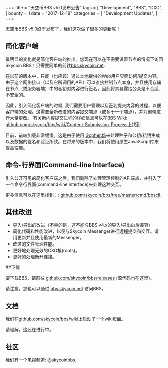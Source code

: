 +++
title = "天空币BBS v5.0发布公告"
tags = [
    "Development",
    "BBS",
    "CXO",
]
bounty = 1
date = "2017-12-18"
categories = [
    "Development Updates",
]
+++

天空币BBS v5.0终于发布了，我们这次做了很多的更新呢！

## 简化客户端
最明显的变化就是简化客户端的推出。您现在可以在不需要设置节点的情况下访问Skycoin BBS！只需要简单的前往[bbs.skycoin.net](http://bbs.skycoin.net). 


在以前的版本中，只能（也应该）通过本地提供的Web用户界面访问/提交内容。由于这个网络接口（以及它所调用的API）可以直接控制节点本身，并且使用存储在节点（或服务器端）中的私钥对内容进行签名，因此将其暴露给公众是不合适,不安全的。

因此，引入简化客户端的时候, 我们需要用户管理以及签名提交内容的过程，以便客户端的处理。这需要全新改进的内容提交端点（或多于一个端点），并对前端进行大量更改。
有关新内容提交过程的详细信息可以在BBS Wiki: [github.com/skycoin/bbs/wiki/Content-Submission-Process](https://github.com/skycoin/bbs/wiki/Content-Submission-Process)上找到.
 
目前，前端加载非常缓慢。这是由于使用 [GopherJS](https://github.com/gopherjs)来处理种子和公钥/私钥生成以及数据的签名和验证所致。在将来的版本中，我们将使用原生JavaScript库来提高性能。


## 命令-行界面(Command-line Interface)

引入公开可见的简化客户端之后，我们删除了处理管理控制的API端点，并引入了一个命令行界面(command-line interface)来处理这种交互。

更多信息可以在这里找到：: [github.com/skycoin/bbs/tree/master/cmd/bbscli](https://github.com/skycoin/bbs/tree/master/cmd/bbscli).

## 其他改进

* 导入/导出的改进（不幸的是，这不能与BBS v4.x的导入/导出向后兼容）
* 简化代码和性能改进，以便与Skycoin Messenger进行远程提交和交互。请用更新并且使用最新的Messenger。
* 改进的文件管理性能。
* 更好地处理无效的CXO根(roots)。
* 更好的处理断开连接。

##下载

要下载BBS，请前往 [github.com/skycoin/bbs/releases](https://github.com/skycoin/bbs/releases) (源代码也在这里）。

请注意，您也可以通过 [bbs.skycoin.net](http://bbs.skycoin.net) 访问BBS。

## 文档
我们在[github.com/skycoin/bbs/wiki](https://github.com/skycoin/bbs/wiki)上启动了一个wiki页面。

请理解，这还在进行中。

## 社区

我们有一个电报频道: [@skycoinbbs](https://t.me/skycoinbbs).
